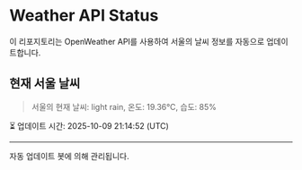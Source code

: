
# Weather API Status

이 리포지토리는 OpenWeather API를 사용하여 서울의 날씨 정보를 자동으로 업데이트합니다.

## 현재 서울 날씨
> 서울의 현재 날씨: light rain, 온도: 19.36°C, 습도: 85%

⏳ 업데이트 시간: 2025-10-09 21:14:52 (UTC)

---
자동 업데이트 봇에 의해 관리됩니다.
